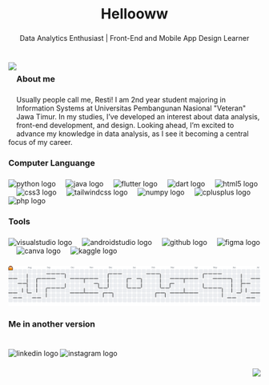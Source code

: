 <h1 align="center">Hellooww</h1>

###

<p align="center">Data Analytics Enthusiast | Front-End and Mobile App Design Learner</p>

###

<br clear="both">

<img align="left" height="150" src="https://i.pinimg.com/originals/5e/e0/cb/5ee0cbb531b8fab27efccf073e075965.gif"  />

###

<h3 align="left">About me</h3>

###

<p align="left">Usually people call me, Resti! I am 2nd year student majoring in Information Systems at Universitas Pembangunan Nasional "Veteran" Jawa Timur. In my studies, I’ve developed an interest about data analysis, front-end development, and design. Looking ahead, I’m excited to advance my knowledge in data analysis, as I see it becoming a central focus of my career.</p>

###

<h3 align="left">Computer Languange</h3>

###

<div align="left">
  <img src="https://cdn.jsdelivr.net/gh/devicons/devicon/icons/python/python-original.svg" height="40" alt="python logo"  />
  <img width="12" />
  <img src="https://cdn.jsdelivr.net/gh/devicons/devicon/icons/java/java-original.svg" height="40" alt="java logo"  />
  <img width="12" />
  <img src="https://cdn.jsdelivr.net/gh/devicons/devicon/icons/flutter/flutter-original.svg" height="40" alt="flutter logo"  />
  <img width="12" />
  <img src="https://cdn.jsdelivr.net/gh/devicons/devicon/icons/dart/dart-original.svg" height="40" alt="dart logo"  />
  <img width="12" />
  <img src="https://cdn.jsdelivr.net/gh/devicons/devicon/icons/html5/html5-original.svg" height="40" alt="html5 logo"  />
  <img width="12" />
  <img src="https://cdn.jsdelivr.net/gh/devicons/devicon/icons/css3/css3-original.svg" height="40" alt="css3 logo"  />
  <img width="12" />
  <img src="https://cdn.simpleicons.org/tailwindcss/06B6D4" height="40" alt="tailwindcss logo"  />
  <img width="12" />
  <img src="https://cdn.simpleicons.org/numpy/013243" height="40" alt="numpy logo"  />
  <img width="12" />
  <img src="https://cdn.jsdelivr.net/gh/devicons/devicon/icons/cplusplus/cplusplus-original.svg" height="40" alt="cplusplus logo"  />
  <img width="12" />
  <img src="https://cdn.jsdelivr.net/gh/devicons/devicon/icons/php/php-original.svg" height="40" alt="php logo"  />
</div>

###

<h3 align="left">Tools</h3>

###

<div align="left">
  <img src="https://cdn.jsdelivr.net/gh/devicons/devicon/icons/visualstudio/visualstudio-plain.svg" height="40" alt="visualstudio logo"  />
  <img width="12" />
  <img src="https://cdn.jsdelivr.net/gh/devicons/devicon/icons/androidstudio/androidstudio-original.svg" height="40" alt="androidstudio logo"  />
  <img width="12" />
  <img src="https://skillicons.dev/icons?i=github" height="40" alt="github logo"  />
  <img width="12" />
  <img src="https://skillicons.dev/icons?i=figma" height="40" alt="figma logo"  />
  <img width="12" />
  <img src="https://cdn.simpleicons.org/canva/00C4CC" height="40" alt="canva logo"  />
  <img width="12" />
  <img src="https://cdn.simpleicons.org/kaggle/20BEFF" height="40" alt="kaggle logo"  />
</div>

###

<picture>
  <source media="(prefers-color-scheme: dark)" srcset="https://raw.githubusercontent.com/rstiannr/rstiannr/output/pacman-contribution-graph-dark.svg">
  <source media="(prefers-color-scheme: light)" srcset="https://raw.githubusercontent.com/rstiannr/rstiannr/output/pacman-contribution-graph.svg">
  <img alt="pacman contribution graph" src="https://raw.githubusercontent.com/rstiannr/rstiannr/output/pacman-contribution-graph.svg">
</picture>

###

<h3 align="left">Me in another version</h3>

###

<br clear="both">

<div align="left">
  <img src="https://raw.githubusercontent.com/maurodesouza/profile-readme-generator/master/src/assets/icons/social/linkedin/default.svg" width="40" height="30" alt="linkedin logo"  />
  <img src="https://raw.githubusercontent.com/maurodesouza/profile-readme-generator/master/src/assets/icons/social/instagram/default.svg" width="40" height="30" alt="instagram logo"  />
</div>

###

<div align="right">
  <img src="https://visitor-badge.laobi.icu/badge?page_id=rstiannr.rstiannr&left_color=deeppink&right_color=darkgrey&left_text=See"  />
</div>

###
